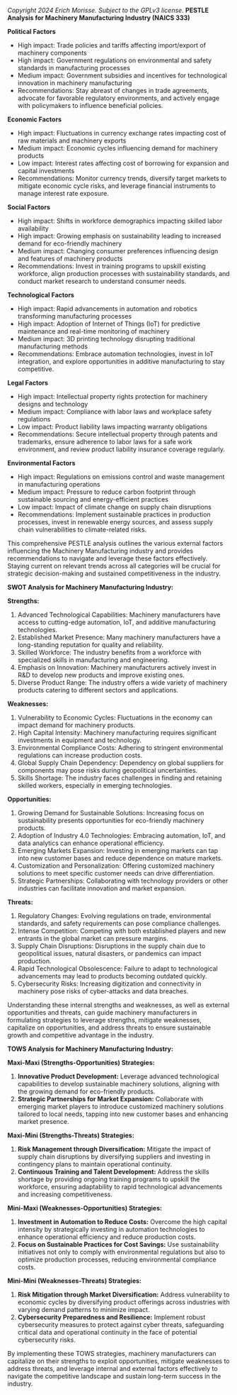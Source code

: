 *Copyright 2024 Erich Morisse.  Subject to the GPLv3 license.*
**PESTLE Analysis for Machinery Manufacturing Industry (NAICS 333)**

**Political Factors**
- High impact: Trade policies and tariffs affecting import/export of machinery components
- High impact: Government regulations on environmental and safety standards in manufacturing processes
- Medium impact: Government subsidies and incentives for technological innovation in machinery manufacturing
- Recommendations: Stay abreast of changes in trade agreements, advocate for favorable regulatory environments, and actively engage with policymakers to influence beneficial policies.

**Economic Factors**
- High impact: Fluctuations in currency exchange rates impacting cost of raw materials and machinery exports
- Medium impact: Economic cycles influencing demand for machinery products
- Low impact: Interest rates affecting cost of borrowing for expansion and capital investments
- Recommendations: Monitor currency trends, diversify target markets to mitigate economic cycle risks, and leverage financial instruments to manage interest rate exposure.

**Social Factors**
- High impact: Shifts in workforce demographics impacting skilled labor availability
- High impact: Growing emphasis on sustainability leading to increased demand for eco-friendly machinery
- Medium impact: Changing consumer preferences influencing design and features of machinery products
- Recommendations: Invest in training programs to upskill existing workforce, align production processes with sustainability standards, and conduct market research to understand consumer needs.

**Technological Factors**
- High impact: Rapid advancements in automation and robotics transforming manufacturing processes
- High impact: Adoption of Internet of Things (IoT) for predictive maintenance and real-time monitoring of machinery
- Medium impact: 3D printing technology disrupting traditional manufacturing methods
- Recommendations: Embrace automation technologies, invest in IoT integration, and explore opportunities in additive manufacturing to stay competitive.

**Legal Factors**
- High impact: Intellectual property rights protection for machinery designs and technology
- Medium impact: Compliance with labor laws and workplace safety regulations
- Low impact: Product liability laws impacting warranty obligations
- Recommendations: Secure intellectual property through patents and trademarks, ensure adherence to labor laws for a safe work environment, and review product liability insurance coverage regularly.

**Environmental Factors**
- High impact: Regulations on emissions control and waste management in manufacturing operations
- Medium impact: Pressure to reduce carbon footprint through sustainable sourcing and energy-efficient practices
- Low impact: Impact of climate change on supply chain disruptions
- Recommendations: Implement sustainable practices in production processes, invest in renewable energy sources, and assess supply chain vulnerabilities to climate-related risks.

This comprehensive PESTLE analysis outlines the various external factors influencing the Machinery Manufacturing industry and provides recommendations to navigate and leverage these factors effectively. Staying current on relevant trends across all categories will be crucial for strategic decision-making and sustained competitiveness in the industry.

**SWOT Analysis for Machinery Manufacturing Industry:**

**Strengths:**
1. Advanced Technological Capabilities: Machinery manufacturers have access to cutting-edge automation, IoT, and additive manufacturing technologies.
2. Established Market Presence: Many machinery manufacturers have a long-standing reputation for quality and reliability.
3. Skilled Workforce: The industry benefits from a workforce with specialized skills in manufacturing and engineering.
4. Emphasis on Innovation: Machinery manufacturers actively invest in R&D to develop new products and improve existing ones.
5. Diverse Product Range: The industry offers a wide variety of machinery products catering to different sectors and applications.

**Weaknesses:**
1. Vulnerability to Economic Cycles: Fluctuations in the economy can impact demand for machinery products.
2. High Capital Intensity: Machinery manufacturing requires significant investments in equipment and technology.
3. Environmental Compliance Costs: Adhering to stringent environmental regulations can increase production costs.
4. Global Supply Chain Dependency: Dependency on global suppliers for components may pose risks during geopolitical uncertainties.
5. Skills Shortage: The industry faces challenges in finding and retaining skilled workers, especially in emerging technologies.

**Opportunities:**
1. Growing Demand for Sustainable Solutions: Increasing focus on sustainability presents opportunities for eco-friendly machinery products.
2. Adoption of Industry 4.0 Technologies: Embracing automation, IoT, and data analytics can enhance operational efficiency.
3. Emerging Markets Expansion: Investing in emerging markets can tap into new customer bases and reduce dependence on mature markets.
4. Customization and Personalization: Offering customized machinery solutions to meet specific customer needs can drive differentiation.
5. Strategic Partnerships: Collaborating with technology providers or other industries can facilitate innovation and market expansion.

**Threats:**
1. Regulatory Changes: Evolving regulations on trade, environmental standards, and safety requirements can pose compliance challenges.
2. Intense Competition: Competing with both established players and new entrants in the global market can pressure margins.
3. Supply Chain Disruptions: Disruptions in the supply chain due to geopolitical issues, natural disasters, or pandemics can impact production.
4. Rapid Technological Obsolescence: Failure to adapt to technological advancements may lead to products becoming outdated quickly.
5. Cybersecurity Risks: Increasing digitization and connectivity in machinery pose risks of cyber-attacks and data breaches.

Understanding these internal strengths and weaknesses, as well as external opportunities and threats, can guide machinery manufacturers in formulating strategies to leverage strengths, mitigate weaknesses, capitalize on opportunities, and address threats to ensure sustainable growth and competitive advantage in the industry.

**TOWS Analysis for Machinery Manufacturing Industry:**

**Maxi-Maxi (Strengths-Opportunities) Strategies:**
1. **Innovative Product Development:** Leverage advanced technological capabilities to develop sustainable machinery solutions, aligning with the growing demand for eco-friendly products.
2. **Strategic Partnerships for Market Expansion:** Collaborate with emerging market players to introduce customized machinery solutions tailored to local needs, tapping into new customer bases and enhancing market presence.

**Maxi-Mini (Strengths-Threats) Strategies:**
1. **Risk Management through Diversification:** Mitigate the impact of supply chain disruptions by diversifying suppliers and investing in contingency plans to maintain operational continuity.
2. **Continuous Training and Talent Development:** Address the skills shortage by providing ongoing training programs to upskill the workforce, ensuring adaptability to rapid technological advancements and increasing competitiveness.

**Mini-Maxi (Weaknesses-Opportunities) Strategies:**
1. **Investment in Automation to Reduce Costs:** Overcome the high capital intensity by strategically investing in automation technologies to enhance operational efficiency and reduce production costs.
2. **Focus on Sustainable Practices for Cost Savings:** Use sustainability initiatives not only to comply with environmental regulations but also to optimize production processes, reducing environmental compliance costs.

**Mini-Mini (Weaknesses-Threats) Strategies:**
1. **Risk Mitigation through Market Diversification:** Address vulnerability to economic cycles by diversifying product offerings across industries with varying demand patterns to minimize impact.
2. **Cybersecurity Preparedness and Resilience:** Implement robust cybersecurity measures to protect against cyber threats, safeguarding critical data and operational continuity in the face of potential cybersecurity risks.

By implementing these TOWS strategies, machinery manufacturers can capitalize on their strengths to exploit opportunities, mitigate weaknesses to address threats, and leverage internal and external factors effectively to navigate the competitive landscape and sustain long-term success in the industry.

